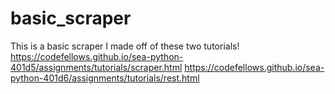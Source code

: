 # basic_scraper

This is a basic scraper I made off of these two tutorials!
https://codefellows.github.io/sea-python-401d5/assignments/tutorials/scraper.html
https://codefellows.github.io/sea-python-401d6/assignments/tutorials/rest.html

